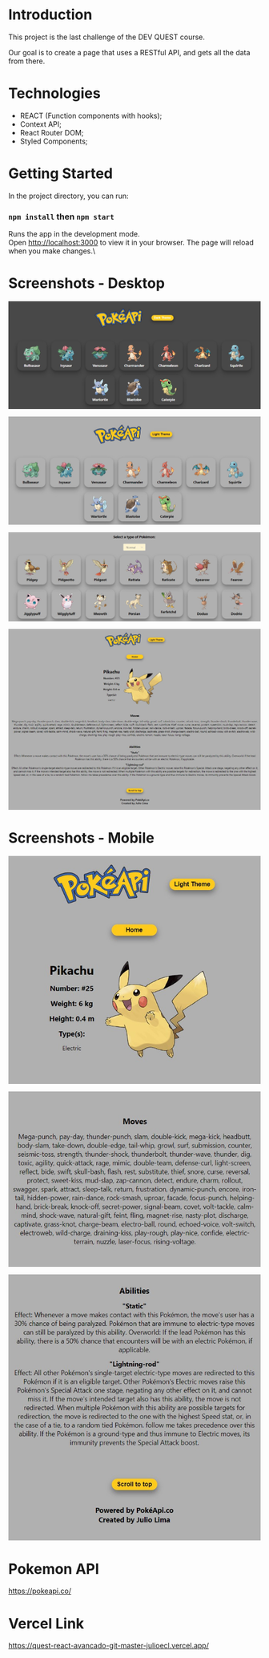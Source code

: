 # Introduction

This project is the last challenge of the DEV QUEST course.

Our goal is to create a page that uses a RESTful API, and gets all the data from there.

# Technologies

* REACT (Function components with hooks);
* Context API;
* React Router DOM;
* Styled Components;

# Getting Started 

In the project directory, you can run:
### `npm install` then `npm start`

Runs the app in the development mode.\
Open [http://localhost:3000](http://localhost:3000) to view it in your browser.
The page will reload when you make changes.\

# Screenshots - Desktop

<div style="display: flex; gap: 15px; flex-direction: column">
<img src="./src/design/darktheme.jpg" alt="Desktop Theme Dark">
<img src="./src/design/lighttheme.jpg" alt="Desktop Theme Light">
<img src="./src/design/selecttype.jpg" alt="Desktop Select Type">
<img src="./src/design/details.jpg" alt="Desktop Details Page">
</div> 

# Screenshots - Mobile

<div style="display: flex; gap: 15px; flex-direction: column">
<img src="./src/design/mobiledetailsimg.jpg" alt="Mobile Infos Image">
<img src="./src/design/mobiledetailsmoves.jpg" alt="Mobile Moves">
<img src="./src/design/mobiledetailsabilities.jpg" alt="Mobile Abilities">
</div>

# Pokemon API

https://pokeapi.co/

# Vercel Link

https://quest-react-avancado-git-master-julioecl.vercel.app/